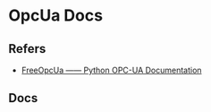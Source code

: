 # OpcUa Docs

## Refers

* [FreeOpcUa —— Python OPC-UA Documentation](http://python-opcua.readthedocs.io/en/latest/index.html)

## Docs


